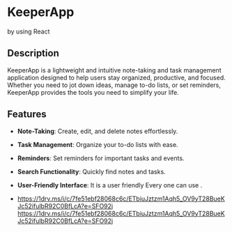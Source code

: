 # KeeperApp
by using React

## Description
KeeperApp is a lightweight and intuitive note-taking and task management application designed to help users stay organized, productive, and focused. Whether you need to jot down ideas, manage to-do lists, or set reminders, KeeperApp provides the tools you need to simplify your life.
## Features
- **Note-Taking**: Create, edit, and delete notes effortlessly.
- **Task Management**: Organize your to-do lists with ease.
-  **Reminders**: Set reminders for important tasks and events.
- **Search Functionality**: Quickly find notes and tasks.
- **User-Friendly Interface**: It is a user friendly Every one can use .

- https://1drv.ms/i/c/7fe51ebf28068c6c/ETbiuJztzm1Aqh5_OV9yT28BueKJc52ifulbR92C0BfLcA?e=SFO92j
https://1drv.ms/i/c/7fe51ebf28068c6c/ETbiuJztzm1Aqh5_OV9yT28BueKJc52ifulbR92C0BfLcA?e=SFO92j



